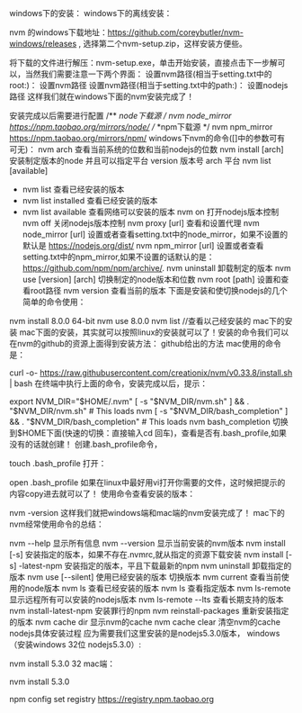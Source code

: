 windows下的安装：
windows下的离线安装：

nvm 的windows下载地址：https://github.com/coreybutler/nvm-windows/releases , 选择第二个nvm-setup.zip，这样安装方便些。

将下载的文件进行解压：nvm-setup.exe，单击开始安装，直接点击下一步解可以，当然我们需要注意一下两个界面：
设置nvm路径(相当于setting.txt中的root:)：
设置nvm路径
设置nvm路径(相当于setting.txt中的path:)：
设置nodejs路径
这样我们就在windows下面的nvm安装完成了！

安装完成以后需要进行配置
/**
*node下载源
*/
nvm node_mirror https://npm.taobao.org/mirrors/node/
/**
*npm下载源
*/
nvm npm_mirror  https://npm.taobao.org/mirrors/npm/
windows下nvm的命令([]中的参数可有可无)：
nvm arch                         查看当前系统的位数和当前nodejs的位数
nvm install <version> [arch]     安装制定版本的node 并且可以指定平台 version 版本号  arch 平台
nvm list [available]         
  - nvm list   查看已经安装的版本
  - nvm list installed 查看已经安装的版本
  - nvm list available 查看网络可以安装的版本
nvm on                           打开nodejs版本控制
nvm off                          关闭nodejs版本控制
nvm proxy [url]                  查看和设置代理
nvm node_mirror [url]            设置或者查看setting.txt中的node_mirror，如果不设置的默认是 https://nodejs.org/dist/
nvm npm_mirror [url]             设置或者查看setting.txt中的npm_mirror,如果不设置的话默认的是：https://github.com/npm/npm/archive/.
nvm uninstall <version>          卸载制定的版本
nvm use [version] [arch]         切换制定的node版本和位数
nvm root [path]                  设置和查看root路径
nvm version                      查看当前的版本
下面是安装和使切换nodejs的几个简单的命令使用：

nvm install 8.0.0 64-bit
nvm use 8.0.0
nvm list //查看以己经安装的
mac下的安装
mac下面的安装，其实就可以按照linux的安装就可以了！安装的命令我们可以在nvm的github的资源上面得到安装方法：
github给出的方法
mac使用的命令是：

curl -o- https://raw.githubusercontent.com/creationix/nvm/v0.33.8/install.sh | bash
在终端中执行上面的命令，安装完成以后，提示：

export NVM_DIR="$HOME/.nvm"
[ -s "$NVM_DIR/nvm.sh" ] && \. "$NVM_DIR/nvm.sh"  # This loads nvm
[ -s "$NVM_DIR/bash_completion" ] && \. "$NVM_DIR/bash_completion"  # This loads nvm bash_completion
切换到$HOME下面(快速的切换：直接输入cd 回车)，查看是否有.bash_profile,如果没有的话就创建！
创建.bash_profile命令，

touch   .bash_profile
打开：

open   .bash_profile
如果在linux中最好用vi打开你需要的文件，这时候把提示的内容copy进去就可以了！
使用命令查看安装的版本：

nvm -version
这样我们就把windows端和mac端的nvm安装完成了！
mac下的nvm经常使用命令的总结：

nvm --help                          显示所有信息
nvm --version                       显示当前安装的nvm版本
nvm install [-s] <version>          安装指定的版本，如果不存在.nvmrc,就从指定的资源下载安装
nvm install [-s] <version>  -latest-npm 安装指定的版本，平且下载最新的npm
nvm uninstall <version>             卸载指定的版本
nvm use [--silent] <version>        使用已经安装的版本  切换版本
nvm current                         查看当前使用的node版本
nvm ls                              查看已经安装的版本
nvm ls  <version>                   查看指定版本
nvm ls-remote                       显示远程所有可以安装的nodejs版本
nvm ls-remote --lts                 查看长期支持的版本
nvm install-latest-npm              安装罪行的npm
nvm reinstall-packages <version>    重新安装指定的版本
nvm cache dir                       显示nvm的cache
nvm cache clear                     清空nvm的cache
nodejs具体安装过程
应为需要我们这里安装的是nodejs5.3.0版本，
windows（安装windows 32位 nodejs5.3.0）:

nvm install 5.3.0 32
mac端：

nvm install 5.3.0

npm config set registry https://registry.npm.taobao.org
